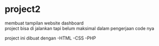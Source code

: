 # project2
membuat tampilan website dashboard  
project bisa di jalankan tapi belum maksimal dalam pengerjaan code nya 

project ini dibuat dengan 
-HTML
-CSS
-PHP
